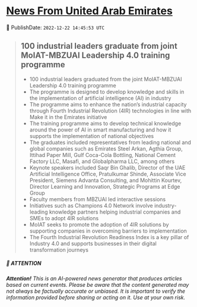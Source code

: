 [News From United Arab Emirates](https://github.com/UAE-Camel/News)
==========


📆 PublishDate: `2022-12-22 14:45:53 UTC`


> ## 100 industrial leaders graduate from joint MoIAT-MBZUAI Leadership 4.0 training programme
>
> - 100 industrial leaders graduated from the joint MoIAT-MBZUAI Leadership 4.0 training programme
> - The programme is designed to develop knowledge and skills in the implementation of artificial intelligence (AI) in industry
> - The programme aims to enhance the nation’s industrial capacity through Fourth Industrial Revolution (4IR) technologies in line with Make it in the Emirates initiative
> - The training programme aims to develop technical knowledge around the power of AI in smart manufacturing and how it supports the implementation of national objectives
> - The graduates included representatives from leading national and global companies such as Emirates Steel Arkan, Agthia Group, Ittihad Paper Mill, Gulf Coca-Cola Bottling, National Cement Factory LLC, Masafi, and Globalpharma LLC, among others
> - Keynote speakers included Saqr Bin Ghalib, Director of the UAE Artificial Intelligence Office, Pratulkumar Shinde, Associate Vice President, Siemens Advanta Consulting, and Mohittin Kourtev, Director Learning and Innovation, Strategic Programs at Edge Group
> - Faculty members from MBZUAI led interactive sessions
> - Initiatives such as Champions 4.0 Network involve industry-leading knowledge partners helping industrial companies and SMEs to adopt 4IR solutions
> - MoIAT seeks to promote the adoption of 4IR solutions by supporting companies in overcoming barriers to implementation
> - The Fourth Industrial Revolution Readiness Index is a key pillar of Industry 4.0 and supports businesses in their digital transformation journeys


##### 📝 ATTENTION

###### **Attention!** This is an AI-powered news generator that produces articles based on current events. Please be aware that the content generated may not always be factually accurate or unbiased. It is important to verify the information provided before sharing or acting on it. Use at your own risk.
